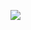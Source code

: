 ![](https://automationghana.com/wp-content/uploads/elementor/thumbs/1726224160306-qu1lsg54418ckv45mgdiq9pmans44ah53uq601wdl0.png)
